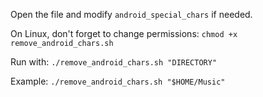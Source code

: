 Open the file and modify ```android_special_chars``` if needed.

On Linux, don't forget to change permissions: ```chmod +x remove_android_chars.sh```

Run with: ```./remove_android_chars.sh "DIRECTORY"```


Example: ```./remove_android_chars.sh "$HOME/Music"```
